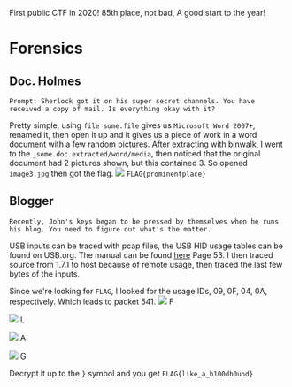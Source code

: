 First public CTF in 2020! 85th place, not bad, A good start to the year!

# Forensics

Doc. Holmes
-----
```Prompt: Sherlock got it on his super secret channels. You have received a copy of mail. Is everything okay with it?```

Pretty simple, using ```file some.file``` gives us ```Microsoft Word 2007+```, renamed it, then open it up and it gives us a piece of work in a word document with a few random pictures.  After extracting with binwalk, I went to the ```_some.doc.extracted/word/media```, then noticed that the original document had 2 pictures shown, but this contained 3. So opened ```image3.jpg``` then got the flag.
![](https://raw.githubusercontent.com/Immobility/CTF-Writeups/master/sarCTF2020/images/image3.jpg)
```FLAG{prominentplace}```

Blogger
-----
```Recently, John's keys began to be pressed by themselves when he runs his blog. You need to figure out what's the matter.```

USB inputs can be traced with pcap files, the USB HID usage tables can be found on USB.org. The manual can be found [here](https://www.usb.org/sites/default/files/documents/hut1_12v2.pdf) Page 53. I then traced source from 1.7.1 to host because of remote usage, then traced the last few bytes of the inputs. 

Since we're looking for ```FLAG```, I looked for the usage IDs, 09, 0F, 04, 0A, respectively. Which leads to packet 541.
![](https://raw.githubusercontent.com/Immobility/CTF-Writeups/master/sarCTF2020/images/usb1.png) F

![](https://raw.githubusercontent.com/Immobility/CTF-Writeups/master/sarCTF2020/images/usb2.png) L

![](https://raw.githubusercontent.com/Immobility/CTF-Writeups/master/sarCTF2020/images/usb3.png) A

![](https://raw.githubusercontent.com/Immobility/CTF-Writeups/master/sarCTF2020/images/usb4.png) G

Decrypt it up to the ```}``` symbol and you get
```FLAG{like_a_b100dh0und}```
